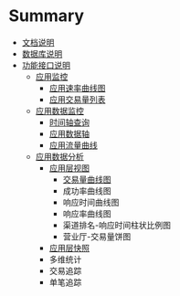 # Summary

* [文档说明](README.md)
* [数据库说明](数据库说明.md)
* [功能接口说明](功能接口说明.md)
    * [应用监控](应用监控.md)
        * [应用速率曲线图](应用速率曲线图.md)
        * [应用交易量列表](应用交易量列表.md)
    * [应用数据监控](应用数据监控.md)
        * [时间轴查询](时间轴查询.md)
        * [应用数据轴](应用数据轴.md)
        * [应用流量曲线](应用流量曲线.md)
    * [应用数据分析](应用数据分析.md)
        * [应用层视图](应用层视图.md)
            * [交易量曲线图](交易量曲线图.md)
            * 成功率曲线图
            * 响应时间曲线图
            * 响应率曲线图
            * 渠道排名-响应时间柱状比例图
            * 营业厅-交易量饼图
        * [应用层快照](应用层快照.md)
        * 多维统计
        * 交易追踪
        * 单笔追踪

